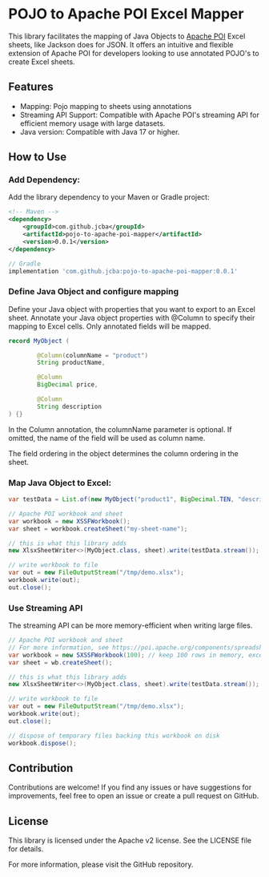 # POJO to Apache POI Excel Mapper

This library facilitates the mapping of Java Objects to [Apache POI](https://poi.apache.org/) Excel sheets, like Jackson does for JSON. 
It offers an intuitive and flexible extension of Apache POI for developers looking to use annotated POJO's to create Excel sheets.

## Features
* Mapping: Pojo mapping to sheets using annotations
* Streaming API Support: Compatible with Apache POI's streaming API for efficient memory usage with large datasets.
* Java version: Compatible with Java 17 or higher.

## How to Use
### Add Dependency:

Add the library dependency to your Maven or Gradle project:

```xml
<!-- Maven -->
<dependency>
    <groupId>com.github.jcba</groupId>
    <artifactId>pojo-to-apache-poi-mapper</artifactId>
    <version>0.0.1</version>
</dependency>
```

```groovy
// Gradle
implementation 'com.github.jcba:pojo-to-apache-poi-mapper:0.0.1'
```

### Define Java Object and configure mapping

Define your Java object with properties that you want to export to an Excel sheet. Annotate your Java object properties with @Column to specify their mapping to Excel cells. Only annotated fields will be mapped.

```java
record MyObject (

        @Column(columnName = "product")
        String productName,

        @Column
        BigDecimal price,

        @Column
        String description
) {}
```

In the Column annotation, the columnName parameter is optional. If omitted, the name of the field will be used as column name.

The field ordering in the object determines the column ordering in the sheet.

### Map Java Object to Excel:

```java 
var testData = List.of(new MyObject("product1", BigDecimal.TEN, "description"));

// Apache POI workbook and sheet
var workbook = new XSSFWorkbook();
var sheet = workbook.createSheet("my-sheet-name");

// this is what this library adds
new XlsxSheetWriter<>(MyObject.class, sheet).write(testData.stream());

// write workbook to file
var out = new FileOutputStream("/tmp/demo.xlsx");
workbook.write(out);
out.close();
```

### Use Streaming API

The streaming API can be more memory-efficient when writing large files. 

```java
// Apache POI workbook and sheet 
// For more information, see https://poi.apache.org/components/spreadsheet/how-to.html#sxssf
var workbook = new SXSSFWorkbook(100); // keep 100 rows in memory, exceeding rows will be flushed to disk
var sheet = wb.createSheet();

// this is what this library adds
new XlsxSheetWriter<>(MyObject.class, sheet).write(testData.stream());

// write workbook to file
var out = new FileOutputStream("/tmp/demo.xlsx");
workbook.write(out);
out.close();

// dispose of temporary files backing this workbook on disk
workbook.dispose();
```

## Contribution
Contributions are welcome! If you find any issues or have suggestions for improvements, feel free to open an issue or create a pull request on GitHub.

## License
This library is licensed under the Apache v2 license. See the LICENSE file for details.

For more information, please visit the GitHub repository.
